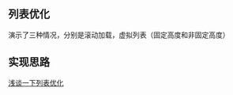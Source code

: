 ## 列表优化

演示了三种情况，分别是滚动加载，虚拟列表（固定高度和非固定高度）

## 实现思路

[浅谈一下列表优化](https://github.com/bosens-China/blog/issues/23)
